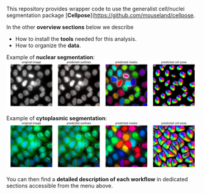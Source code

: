 
This repository provides wrapper code to use the generalist cell/nuclei segmentation package [**Cellpose**](https://github.com/mouseland/cellpose. 

In the other **overview sections** below we describe

* How to install the **tools** needed for this analysis. 
* How to organize the **data**.

Example of **nuclear segmentation**:
![segmentation__nuclei](img/segmentation__nuclei.png)

Example of **cytoplasmic segmentation**:
![segmentation__cells](img/segmentation__cells.png)


You can then find a **detailed description of each workflow** in dedicated sections accessible from the menu above.  

